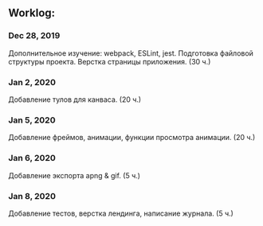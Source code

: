 ## Worklog:

### Dec 28, 2019
Дополнительное изучение: webpack, ESLint, jest. Подготовка файловой структуры проекта. Верстка страницы приложения. (30 ч.)

### Jan 2, 2020
Добавление тулов для канваса. (20 ч.)

### Jan 5, 2020
Добавление фреймов, анимации, функции просмотра анимации. (20 ч.)

### Jan 6, 2020
Добавление экспорта apng & gif. (5 ч.)

### Jan 8, 2020
Добавление тестов, верстка лендинга, написание журнала. (5 ч.)
